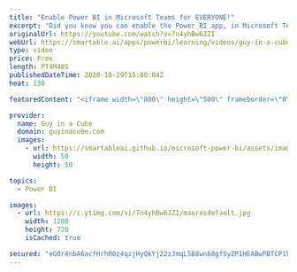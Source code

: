```yaml
---
title: "Enable Power BI in Microsoft Teams for EVERYONE!"
excerpt: "Did you know you can enable the Power BI app, in Microsoft Teams, for everyone? Adam walks through how this can be done with just a few clicks.  App policy documentation: https://docs.microsoft.com/MicrosoftTeams/teams-app-setup-policies  📢 Become a member: https://guyinacu.be/membership \r \r *******************"
originalUrl: https://youtube.com/watch?v=7n4yhBw6JZI
webUrl: https://smartable.ai/apps/powerbi/learning/videos/guy-in-a-cube-enable-power-bi-in-microsoft-teams-for-everyone/
type: video
price: Free
length: PT4M48S
publishedDateTime: 2020-10-29T15:00:04Z
heat: 138

featuredContent: "<iframe width=\"800\" height=\"500\" frameborder=\"0\" src=\"https://www.youtube.com/embed/7n4yhBw6JZI\" allow=\"accelerometer; autoplay; encrypted-media; gyroscope; picture-in-picture\" allowfullscreen></iframe>"

provider:
  name: Guy in a Cube
  domain: guyinacube.com
  images:
    - url: https://smartableai.github.io/microsoft-power-bi/assets/images/organizations/guyinacube.com-50x50.jpg
      width: 50
      height: 50

topics:
  - Power BI

images:
  - url: https://i.ytimg.com/vi/7n4yhBw6JZI/maxresdefault.jpg
    width: 1280
    height: 720
    isCached: true

secured: "eGOr4nbA6acfHrhR0z4qzjHyQkYj22zJmqL5B8wn68gfSyZP1HEABwPBTCP1koJTBF/hKc8fyElcRAH/TLz18UD2SLFpdBZ9RL98G3lPFWx1VVJMBDmOuDuQtu/KSQi9f9huSwKwLFZi77aBK2LDof1K80et0+0YEBVqOkvHFF35l8rALMjLDN+EolnvA0bgfKfEGBI5YHcf4BvmVGuM372Q07edlMlzLtxjlNtchYwYcPiHY/DpR/aojiQMetEyv/QHTKPLOfoLVBb8siASQINlc/8R2tyT30hWREwdJ0HnWt8qJ2mkGgk5ZGKsFpkgxMOtOX2EiNfnp/M4mgz17pA+VI9lljnpy9fZ3/KW05hzHktFhL43u1wx3liGvfIALUEeBWRhGFyj+b5dF/RHiw7db6bnmlLRm9KYyPdmUS8=;ytWcxD/PcSrGffe7Gg4Cjg=="
---
```


